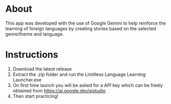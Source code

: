 <h1>About</h1>

This app was developed with the use of Google Gemini to help reinforce the learning of foreign languages by creating stories based on the selected genre/theme and language.



<h1>Instructions</h1>

<ol>
  <li>Download the latest release</li>
  <li>Extract the .zip folder and run the Limitless Language Learning Launcher.exe</li>
  <li>On first time launch you will be asked for a API key which can be freely obtained from <a href="https://ai.google.dev/aistudio">https://ai.google.dev/aistudio</a></li>
  <li>Then start practicing!</li>
</ol>
